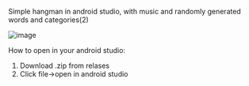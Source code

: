 Simple hangman in android studio, with music and randomly generated words and categories(2)

![image](https://user-images.githubusercontent.com/44095998/117858697-6edcdb00-b28e-11eb-9c68-26028a6b0904.png)


How to open in your android studio:
1. Download .zip from relases
2. Click file->open in android studio

